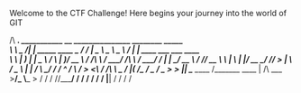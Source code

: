  Welcome to the CTF Challenge! Here begins your journey into the world of GIT

/\  ___________.__                   ___________              __    _______________   ________    _____                          
\ \ \_   _____/|  | _____     ____   \_   _____/___   _______/  |_  \_____  \   _  \  \_____  \  /  |  |     ____ ___  ___ ____  
 \ \ |    __)  |  | \__  \   / ___\   |    __)/ __ \ /  ___/\   __\  /  ____/  /_\  \  /  ____/ /   |  |_  _/ __ \\  \/  // __ \ 
  \ \|     \   |  |__/ __ \_/ /_/  >  |     \\  ___/ \___ \  |  |   /       \  \_/   \/       \/    ^   /  \  ___/ >    <\  ___/ 
/\ \ \___  /   |____(____  /\___  /   \___  / \___  >____  > |__|   \_______ \_____  /\_______ \____   | /\ \___  >__/\_ \\___  >
\/  \/   \/              \//_____/        \/      \/     \/                 \/     \/         \/    |__| \/     \/      \/    \/ 
